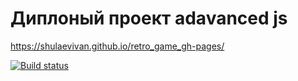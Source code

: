 # Диплоный проект adavanced js

https://shulaevivan.github.io/retro_game_gh-pages/

[![Build status](https://ci.appveyor.com/api/projects/status/3dafvv3jvl76vw41?svg=true)](https://ci.appveyor.com/project/ShulaevIvan/ajs-diplom)